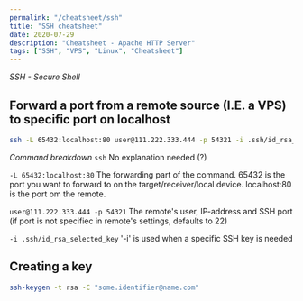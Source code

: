 ```yaml
---
permalink: "/cheatsheet/ssh"
title: "SSH cheatsheet"
date: 2020-07-29
description: "Cheatsheet - Apache HTTP Server"
tags: ["SSH", "VPS", "Linux", "Cheatsheet"]
---
```


*SSH - Secure Shell*


## Forward a port from a remote source (I.E. a VPS) to specific port on localhost

```bash
ssh -L 65432:localhost:80 user@111.222.333.444 -p 54321 -i .ssh/id_rsa_selected_key
```

*Command breakdown*
`ssh` No explanation needed (?)

`-L 65432:localhost:80` The forwarding part of the command. 65432 is the port you want to forward to on the target/receiver/local device. localhost:80 is the port om the remote.

`user@111.222.333.444 -p 54321` The remote's user, IP-address and SSH port (if port is not specifiec in remote's settings, defaults to 22)

`-i .ssh/id_rsa_selected_key` '-i' is used when a specific SSH key is needed

## Creating a key
```bash
ssh-keygen -t rsa -C "some.identifier@name.com"
```

